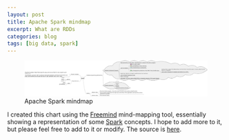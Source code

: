```yaml
---
layout: post
title: Apache Spark mindmap
excerpt: What are RDDs
categories: blog
tags: [big data, spark]
---
```



<figure class="center">
	<a href="/images/SparkMindmap.png"><img src="/images/SparkMindmap.png" alt="image"></a>
	<figcaption>Apache Spark mindmap</figcaption>
</figure>


I created this chart using the [Freemind](http://freemind.sourceforge.net/wiki/index.php/Main_Page) mind-mapping tool, essentially showing a representation of some [Spark](https://spark.apache.org/) concepts.  I hope to add more to it, but please feel free to add to it or modify.  The source is [here](https://github.com/Piyush3dB/SparkScripts/blob/master/Spark.mm).
